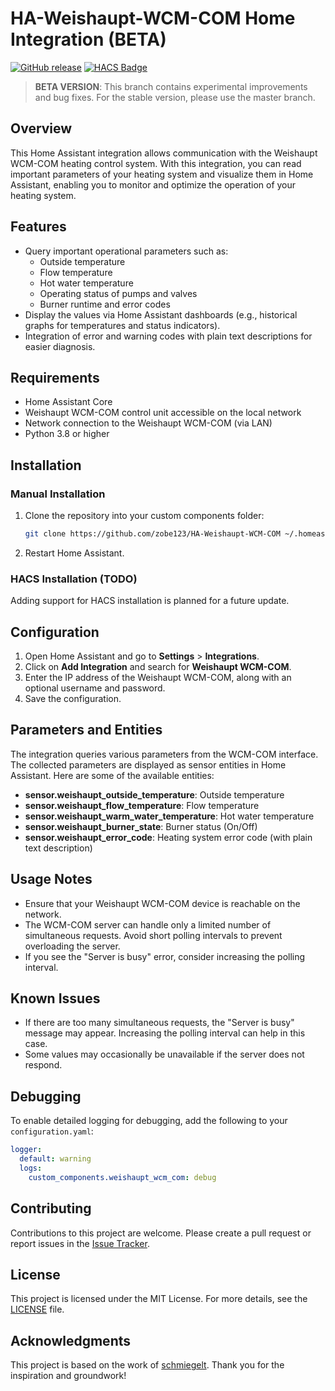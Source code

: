 # HA-Weishaupt-WCM-COM Home Integration (BETA)

[![GitHub release](https://img.shields.io/github/release/zobe123/HA-Weishaupt-WCM-COM.svg)](https://github.com/zobe123/HA-Weishaupt-WCM-COM/releases)
[![HACS Badge](https://img.shields.io/badge/HACS-Custom-orange.svg)](https://github.com/custom-components/hacs)

> **BETA VERSION**: This branch contains experimental improvements and bug fixes. For the stable version, please use the master branch.

## Overview

This Home Assistant integration allows communication with the Weishaupt WCM-COM heating control system. With this integration, you can read important parameters of your heating system and visualize them in Home Assistant, enabling you to monitor and optimize the operation of your heating system.

## Features

- Query important operational parameters such as:
  - Outside temperature
  - Flow temperature
  - Hot water temperature
  - Operating status of pumps and valves
  - Burner runtime and error codes
- Display the values via Home Assistant dashboards (e.g., historical graphs for temperatures and status indicators).
- Integration of error and warning codes with plain text descriptions for easier diagnosis.

## Requirements

- Home Assistant Core
- Weishaupt WCM-COM control unit accessible on the local network
- Network connection to the Weishaupt WCM-COM (via LAN)
- Python 3.8 or higher

## Installation

### Manual Installation

1. Clone the repository into your custom components folder:
   ```bash
   git clone https://github.com/zobe123/HA-Weishaupt-WCM-COM ~/.homeassistant/custom_components/weishaupt_wcm_com
2. Restart Home Assistant.

### HACS Installation (TODO)
Adding support for HACS installation is planned for a future update.

## Configuration

1. Open Home Assistant and go to **Settings** > **Integrations**.
2. Click on **Add Integration** and search for **Weishaupt WCM-COM**.
3. Enter the IP address of the Weishaupt WCM-COM, along with an optional username and password.
4. Save the configuration.

## Parameters and Entities

The integration queries various parameters from the WCM-COM interface. The collected parameters are displayed as sensor entities in Home Assistant. Here are some of the available entities:

- **sensor.weishaupt_outside_temperature**: Outside temperature
- **sensor.weishaupt_flow_temperature**: Flow temperature
- **sensor.weishaupt_warm_water_temperature**: Hot water temperature
- **sensor.weishaupt_burner_state**: Burner status (On/Off)
- **sensor.weishaupt_error_code**: Heating system error code (with plain text description)

## Usage Notes

- Ensure that your Weishaupt WCM-COM device is reachable on the network.
- The WCM-COM server can handle only a limited number of simultaneous requests. Avoid short polling intervals to prevent overloading the server.
- If you see the "Server is busy" error, consider increasing the polling interval.

## Known Issues

- If there are too many simultaneous requests, the "Server is busy" message may appear. Increasing the polling interval can help in this case.
- Some values may occasionally be unavailable if the server does not respond.

## Debugging

To enable detailed logging for debugging, add the following to your `configuration.yaml`:

```yaml
logger:
  default: warning
  logs:
    custom_components.weishaupt_wcm_com: debug
```
## Contributing

Contributions to this project are welcome. Please create a pull request or report issues in the [Issue Tracker](https://github.com/zobe123/HA-Weishaupt-WCM-COM/issues).

## License

This project is licensed under the MIT License. For more details, see the [LICENSE](LICENSE) file.

## Acknowledgments

This project is based on the work of [schmiegelt](https://github.com/schmiegelt/HA-Weishaupt-WCM-COM). Thank you for the inspiration and groundwork!
